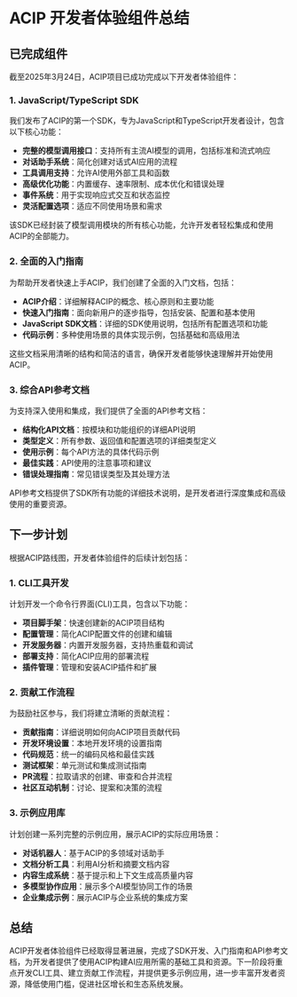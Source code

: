 # ACIP 开发者体验组件总结

## 已完成组件

截至2025年3月24日，ACIP项目已成功完成以下开发者体验组件：

### 1. JavaScript/TypeScript SDK

我们发布了ACIP的第一个SDK，专为JavaScript和TypeScript开发者设计，包含以下核心功能：

- **完整的模型调用接口**：支持所有主流AI模型的调用，包括标准和流式响应
- **对话助手系统**：简化创建对话式AI应用的流程
- **工具调用支持**：允许AI使用外部工具和函数
- **高级优化功能**：内置缓存、速率限制、成本优化和错误处理
- **事件系统**：用于实现响应式交互和状态监控
- **灵活配置选项**：适应不同使用场景和需求

该SDK已经封装了模型调用模块的所有核心功能，允许开发者轻松集成和使用ACIP的全部能力。

### 2. 全面的入门指南

为帮助开发者快速上手ACIP，我们创建了全面的入门文档，包括：

- **ACIP介绍**：详细解释ACIP的概念、核心原则和主要功能
- **快速入门指南**：面向新用户的逐步指导，包括安装、配置和基本使用
- **JavaScript SDK文档**：详细的SDK使用说明，包括所有配置选项和功能
- **代码示例**：多种使用场景的具体实现示例，包括基础和高级用法

这些文档采用清晰的结构和简洁的语言，确保开发者能够快速理解并开始使用ACIP。

### 3. 综合API参考文档

为支持深入使用和集成，我们提供了全面的API参考文档：

- **结构化API文档**：按模块和功能组织的详细API说明
- **类型定义**：所有参数、返回值和配置选项的详细类型定义
- **使用示例**：每个API方法的具体代码示例
- **最佳实践**：API使用的注意事项和建议
- **错误处理指南**：常见错误类型及其处理方法

API参考文档提供了SDK所有功能的详细技术说明，是开发者进行深度集成和高级使用的重要资源。

## 下一步计划

根据ACIP路线图，开发者体验组件的后续计划包括：

### 1. CLI工具开发

计划开发一个命令行界面(CLI)工具，包含以下功能：

- **项目脚手架**：快速创建新的ACIP项目结构
- **配置管理**：简化ACIP配置文件的创建和编辑
- **开发服务器**：内置开发服务器，支持热重载和调试
- **部署支持**：简化ACIP应用的部署流程
- **插件管理**：管理和安装ACIP插件和扩展

### 2. 贡献工作流程

为鼓励社区参与，我们将建立清晰的贡献流程：

- **贡献指南**：详细说明如何向ACIP项目贡献代码
- **开发环境设置**：本地开发环境的设置指南
- **代码规范**：统一的编码风格和最佳实践
- **测试框架**：单元测试和集成测试指南
- **PR流程**：拉取请求的创建、审查和合并流程
- **社区互动机制**：讨论、提案和决策的流程

### 3. 示例应用库

计划创建一系列完整的示例应用，展示ACIP的实际应用场景：

- **对话机器人**：基于ACIP的多领域对话助手
- **文档分析工具**：利用AI分析和摘要文档内容
- **内容生成系统**：基于提示和上下文生成高质量内容
- **多模型协作应用**：展示多个AI模型协同工作的场景
- **企业集成示例**：展示ACIP与企业系统的集成方案

## 总结

ACIP开发者体验组件已经取得显著进展，完成了SDK开发、入门指南和API参考文档，为开发者提供了使用ACIP构建AI应用所需的基础工具和资源。下一阶段将重点开发CLI工具、建立贡献工作流程，并提供更多示例应用，进一步丰富开发者资源，降低使用门槛，促进社区增长和生态系统发展。 